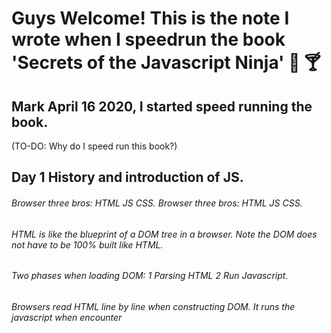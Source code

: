 # Guys Welcome! This is the note I wrote when I speedrun the book 'Secrets of the Javascript Ninja' 🎉 🍸
## Mark April 16 2020, I started speed running the book.

(TO-DO: Why do I speed run this book?)  
## Day 1 History and introduction of JS.
######   Browser three bros: HTML JS CSS.  Browser three bros: HTML JS CSS.  
######   HTML is like the blueprint of a DOM tree in a browser. Note the DOM does not have to be 100% built like HTML.  
######   Two phases when loading DOM: 1 Parsing HTML 2 Run Javascript. 
######   Browsers read HTML line by line when constructing DOM. It runs the javascript when encounter <script> tag.
######   Javascript has access to 'window', which represents the website that the js runs in. 'Document' is an element of 'window'.  
######   Event queue is a nice feature. The queue is operated in browser not js. I think it's a FIFO queue.  
######   Not only JS can register events in the event queue. But also the browser (incoming network traffic) and the user(click) register events.  
  
## Day 2 Function introduction
######   Function context. There is always one "window" context. "this" keyword inside a function refers to its context.
######   Ways of defining functions. function declaration. arrow function. function as a method. "new" keyword. 
######   "arguments" and "this" are implicitly passed to function as arguments.
######   "arguments" contains all the arguments passed into a function.
######   "arguments" is not an array. 
######   The values in "arguments" entries are shadow-copy of real arguments, so changing one will reflect on others.
######   Use of "new" + function as object initializer. Use "this" to refer to the calling object.
######   Function context depends on function invocation.
######   Arrow functions use the context when it's created, if not explicitly changed.
######   TBH try don't use this, it's chaotic.
  
Took a 3 days break for final exams :>  I thought I could finish this book in a week. But here I am, done 50% after a week with exams and stuff. I need to finish this book in time to work on my other ideas.


## Day 3 Closure and scope. ---- execution context, lexical env and (let, var, const)
######   First of all, there is an execution context. It's like a stack of executing functions ordered by scope. The one at the bottom is always the 'window', the js boss. The more up it goes, the less scope it gets. 
######   Functions, blocks (ex. for loop) can all be put into the execution context.
######   A Lexical environment is a place (like a stack) to store the information of objects inside each closure in order to track them. It's used when determining the scope of any object.
######   Program go search for an object identifier in the lexical env start from the top, if not found, it goes to the closest outer lexical env. And it kept going until it searched the 'window' env and had no results. 
######   Unlike private or public in java. Identifier declared by var is assigned to the closest function lexical env, it skips block (ex. for loop). 
######   Let assign an identifier to the closest lexical env no matter block or function. 
######   Const's scope is the same as Let but, the identifier could not be completely reassigned.
######   JS scans the declared function identifiers excluding arrow functions at the first time it reads the js file. That's why we could use the function that has yet to be declared. 

## Day 4 Generators and promises.    Promise Promise.all Promise.any catch 
######   Generators are a function that could be suspended and resumed. Do *function func_name(){} when you declare it. 
######   Promises are syntax sugar built based on generators. 
######   ES6 introduces async function(){ await another_func_name() }. It's like multiprocessing. Though js is a single thread language.
######   Good syntax sugar Promise Promise.all Promise.any catch. Remember them and you will use them. 

## Day 4 prototyping and fake object oriented programming in javascript. 
######   Prototype is like a parent blueprint.  
######   Prototypes come with any objects(functions). It's auto-attached to the object when it's created. 
######   By initializing obj with a new keyword. By var objBanana = new PenCup(); you initialize objBanana with everything from PenCup's prototype. 
######   By var objBanana = new PenCup(); objBanana.prototype and PenCup.prototype refer to the same prototype in memory. 
######   You can change the prototype by just assigning it like objBanana.prototype = anotherPrototype. But it's stupid to do it.
######   I won't mention some practical pitfalls when using prototypes. Let's use them less, it's safer this way.
######   Coming with ES6, class, inheritance are coming to js. They are all built with prototyping. We just lost another excuse to use a prototype! (I don't like prototyping, it's humanly-designed-complicated). 
######   Use Object.defineProperty(obj,propertyName, {specifications}) to define a property with certain rules like enumarable. writable etc. 


